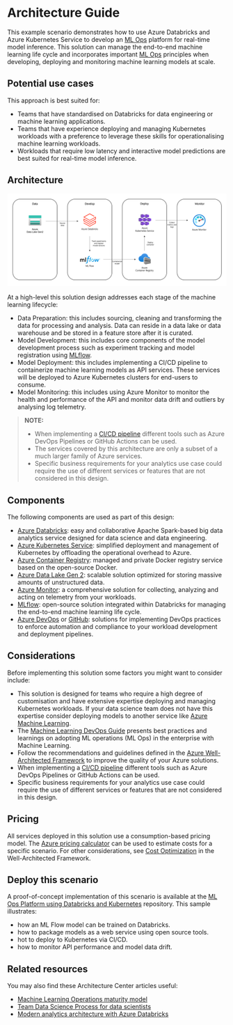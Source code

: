 # Architecture Guide

This example scenario demonstrates how to use Azure Databricks and Azure Kubernetes Service to develop an [ML Ops](https://docs.microsoft.com/en-us/azure/machine-learning/concept-model-management-and-deployment) platform for real-time model inference. This solution can manage the end-to-end machine learning life cycle and incorporates important [ML Ops](https://docs.microsoft.com/en-us/azure/machine-learning/concept-model-management-and-deployment) principles when developing, deploying and monitoring machine learning models at scale.

## Potential use cases

This approach is best suited for:

- Teams that have standardised on Databricks for data engineering or machine learning applications.
- Teams that have experience deploying and managing Kubernetes workloads with a preference to leverage these skills for operationalising machine learning workloads.
- Workloads that require low latency and interactive model predictions are best suited for real-time model inference.

## Architecture

![design](./images/architecture.png)

At a high-level this solution design addresses each stage of the machine learning lifecycle:

- Data Preparation: this includes sourcing, cleaning and transforming the data for processing and analysis. Data can reside in a data lake or data warehouse and be stored in a feature store after it is curated.
- Model Development: this includes core components of the model development process such as experiment tracking and model registration using [MLflow](https://docs.microsoft.com/en-us/azure/databricks/applications/mlflow/).
- Model Deployment: this includes implementing a CI/CD pipeline to containerize machine learning models as API services. These services will be deployed to Azure Kubernetes clusters for end-users to consume.
- Model Monitoring: this includes using Azure Monitor to monitor the health and performance of the API and monitor data drift and outliers by analysing log telemetry.

> **NOTE:**
>
>- When implementing a [CI/CD pipeline](https://docs.microsoft.com/en-us/azure/architecture/microservices/ci-cd) different tools such as Azure DevOps Pipelines or GitHub Actions can be used.
>- The services covered by this architecture are only a subset of a much larger family of Azure services.
>- Specific business requirements for your analytics use case could require the use of different services or features that are not considered in this design.

## Components

The following components are used as part of this design:

- [Azure Databricks](https://docs.microsoft.com/en-us/azure/databricks/scenarios/what-is-azure-databricks): easy and collaborative Apache Spark-based big data analytics service designed for data science and data engineering.
- [Azure Kubernetes Service](https://docs.microsoft.com/en-us/azure/aks/intro-kubernetes): simplified deployment and management of Kubernetes by offloading the operational overhead to Azure.
- [Azure Container Registry](https://docs.microsoft.com/en-us/azure/container-registry/container-registry-intro): managed and private Docker registry service based on the open-source Docker.
- [Azure Data Lake Gen 2](https://docs.microsoft.com/en-us/azure/storage/blobs/data-lake-storage-introduction): scalable solution optimized for storing massive amounts of unstructured data.
- [Azure Monitor](https://docs.microsoft.com/en-us/azure/azure-monitor/overview): a comprehensive solution for collecting, analyzing and acting on telemetry from your workloads.
- [MLflow](https://docs.microsoft.com/en-us/azure/databricks/applications/mlflow): open-source solution integrated within Databricks for managing the end-to-end machine learning life cycle.
- [Azure DevOps](https://azure.microsoft.com/solutions/devops/) or [GitHub](https://azure.microsoft.com/products/github/): solutions for implementing DevOps practices to enforce automation and compliance to your workload development and deployment pipelines.

## Considerations

Before implementing this solution some factors you might want to consider include:

- This solution is designed for teams who require a high degree of customisation and have extensive expertise deploying and managing Kubernetes workloads. If your data science team does not have this expertise consider deploying models to another service like [Azure Machine Learning](https://azure.microsoft.com/services/machine-learning).
- The [Machine Learning DevOps Guide](https://docs.microsoft.com/en-us/azure/cloud-adoption-framework/ready/azure-best-practices/ai-machine-learning-mlops#machine-learning-devops-mlops-best-practices-with-azure-machine-learning) presents best practices and learnings on adopting ML operations (ML Ops) in the enterprise with Machine Learning.
- Follow the recommendations and guidelines defined in the [Azure Well-Architected Framework](https://docs.microsoft.com/en-us/azure/architecture/framework) to improve the quality of your Azure solutions.
- When implementing a [CI/CD pipeline](https://docs.microsoft.com/en-us/azure/architecture/microservices/ci-cd) different tools such as Azure DevOps Pipelines or GitHub Actions can be used.
- Specific business requirements for your analytics use case could require the use of different services or features that are not considered in this design.

## Pricing

All services deployed in this solution use a consumption-based pricing model. The [Azure pricing calculator](https://azure.microsoft.com/pricing/calculator) can be used to estimate costs for a specific scenario. For other considerations, see [Cost Optimization](https://docs.microsoft.com/en-us/azure/architecture/framework/#cost-optimization) in the Well-Architected Framework.

## Deploy this scenario

A proof-of-concept implementation of this scenario is available at the [ML Ops Platform using Databricks and Kubernetes](https://github.com/nfmoore/databricks-kubernetes-mlops-poc) repository. This sample illustrates:

- how an ML Flow model can be trained on Databricks.
- how to package models as a web service using open source tools.
- hot to deploy to Kubernetes via CI/CD.
- how to monitor API performance and model data drift.

## Related resources

You may also find these Architecture Center articles useful:

- [Machine Learning Operations maturity model](https://docs.microsoft.com/en-us/azure/architecture/example-scenario/mlops/mlops-maturity-model)
- [Team Data Science Process for data scientists](https://docs.microsoft.com/en-us/azure/architecture/data-science-process/overview)
- [Modern analytics architecture with Azure Databricks](https://docs.microsoft.com/en-us/azure/architecture/solution-ideas/articles/azure-databricks-modern-analytics-architecture)
